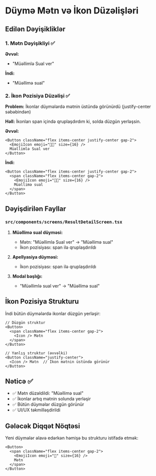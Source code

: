 # Düymə Mətn və İkon Düzəlişləri

## Edilən Dəyişikliklər

### 1. Mətn Dəyişikliyi ✅
**Əvvəl:**
- "Müəllimlə Sual ver"

**İndi:**
- "Müəllimə sual"

### 2. İkon Pozisiya Düzəlişi ✅

**Problem:** 
İkonlar düymələrdə mətnin üstündə görünürdü (justify-center səbəbindən)

**Həll:**
İkonları span içində qruplaşdırdım ki, solda düzgün yerləşsin.

**Əvvəl:**
```tsx
<Button className="flex items-center justify-center gap-2">
  <EmojiIcon emoji="👨‍🏫" size={16} />
  Müəllimlə Sual ver
</Button>
```

**İndi:**
```tsx
<Button className="flex items-center justify-center gap-2">
  <span className="flex items-center gap-2">
    <EmojiIcon emoji="👨‍🏫" size={16} />
    Müəllimə sual
  </span>
</Button>
```

## Dəyişdirilən Fayllar

### `src/components/screens/ResultDetailScreen.tsx`

1. **Müəllimə sual düyməsi:**
   - Mətn: "Müəllimlə Sual ver" → "Müəllimə sual"
   - İkon pozisiyası: span ilə qruplaşdırıldı

2. **Apellyasiya düyməsi:**
   - İkon pozisiyası: span ilə qruplaşdırıldı

3. **Modal başlığı:**
   - "Müəllimlə sual ver" → "Müəllimə sual"

## İkon Pozisiya Strukturu

İndi bütün düymələrdə ikonlar düzgün yerləşir:

```tsx
// Düzgün struktur
<Button>
  <span className="flex items-center gap-2">
    <Icon /> Mətn
  </span>
</Button>

// Yanlış struktur (əvvəlki)
<Button className="justify-center">
  <Icon /> Mətn  // İkon mətnin üstündə görünür
</Button>
```

## Nəticə ✅

- ✅ Mətn düzəldildi: "Müəllimə sual"
- ✅ İkonlar artıq mətnin solunda yerləşir
- ✅ Bütün düymələr düzgün görünür
- ✅ UI/UX təkmilləşdirildi

## Gələcək Diqqət Nöqtəsi

Yeni düymələr əlavə edərkən həmişə bu strukturu istifadə etmək:

```tsx
<Button>
  <span className="flex items-center gap-2">
    <EmojiIcon emoji="📮" size={16} />
    Mətn
  </span>
</Button>
```